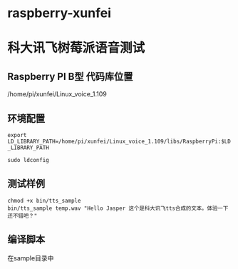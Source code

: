 # raspberry-xunfei
科大讯飞树莓派语音测试
=====
## Raspberry PI B型 代码库位置
/home/pi/xunfei/Linux_voice_1.109

## 环境配置
`export LD_LIBRARY_PATH=/home/pi/xunfei/Linux_voice_1.109/libs/RaspberryPi:$LD_LIBRARY_PATH`

`sudo ldconfig`

## 测试样例
```shell
chmod +x bin/tts_sample
bin/tts_sample temp.wav "Hello Jasper 这个是科大讯飞tts合成的文本。体验一下还不错吧？"
```

## 编译脚本
在sample目录中

